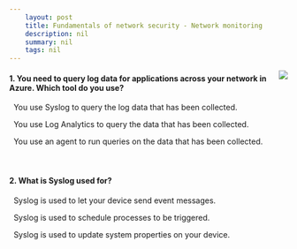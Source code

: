 ```yaml
---
    layout: post
    title: Fundamentals of network security - Network monitoring
    description: nil
    summary: nil
    tags: nil
---
```



 <a target="_blank" href="https://docs.microsoft.com/en-us/learn/modules/network-fundamentals-2/5-network-monitoring/"><i class="fas fa-external-link-alt"></i> </a>
 <img align="right" src="https://docs.microsoft.com/en-us/learn/achievements/network-fundamentals-2.svg">
####  1. You need to query log data for applications across your network in Azure. Which tool do you use?


<i class='far fa-square'></i> &nbsp;&nbsp;You use Syslog to query the log data that has been collected.

<i class='fas fa-check-square' style='color: Dodgerblue;'></i> &nbsp;&nbsp;You use Log Analytics to query the data that has been collected.

<i class='far fa-square'></i> &nbsp;&nbsp;You use an agent to run queries on the data that has been collected.
<br />
<br />
<br />

####  2. What is Syslog used for?


<i class='fas fa-check-square' style='color: Dodgerblue;'></i> &nbsp;&nbsp;Syslog is used to let your device send event messages.

<i class='far fa-square'></i> &nbsp;&nbsp;Syslog is used to schedule processes to be triggered.

<i class='far fa-square'></i> &nbsp;&nbsp;Syslog is used to update system properties on your device.
<br />
<br />
<br />
